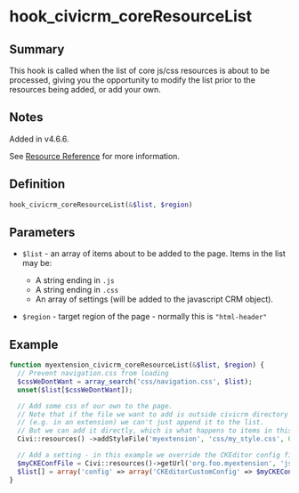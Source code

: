 # hook_civicrm_coreResourceList

## Summary

This hook is called when the list of core js/css resources is about to
be processed, giving you the opportunity to modify
the list prior to the resources being added, or add your own.

## Notes

Added in v4.6.6.

See [Resource Reference](https://wiki.civicrm.org/confluence/display/CRMDOC/Resource+Reference)
for more information.

## Definition

```php
hook_civicrm_coreResourceList(&$list, $region)
```

## Parameters

* `$list` - an array of items about to be added to the page. Items in the
list may be:

    * A string ending in `.js`
    * A string ending in `.css`
    * An array of settings (will be added to the javascript CRM object).

* `$region` - target region of the page - normally this is `"html-header"`

## Example


```php
function myextension_civicrm_coreResourceList(&$list, $region) {
  // Prevent navigation.css from loading
  $cssWeDontWant = array_search('css/navigation.css', $list);
  unset($list[$cssWeDontWant]);

  // Add some css of our own to the page.
  // Note that if the file we want to add is outside civicrm directory
  // (e.g. in an extension) we can't just append it to the list.
  // But we can add it directly, which is what happens to items in this list anyway.
  Civi::resources() ->addStyleFile('myextension', 'css/my_style.css', 0, $region);

  // Add a setting - in this example we override the CKEditor config file location
  $myCKEConfFile = Civi::resources()->getUrl('org.foo.myextension', 'js/my-ckeditor-config.js')
  $list[] = array('config' => array('CKEditorCustomConfig' => $myCKEConfFile));
}
```
